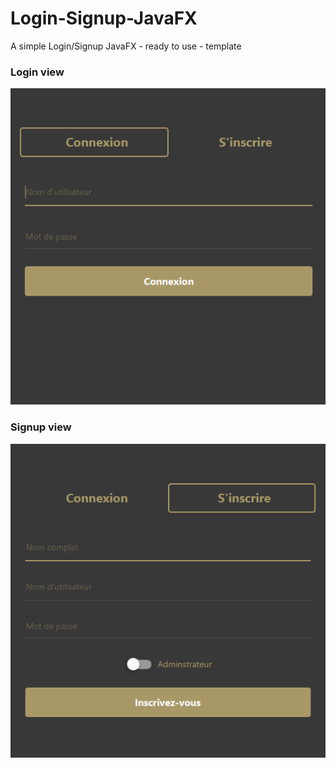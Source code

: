 # Login-Signup-JavaFX
A simple Login/Signup JavaFX - ready to use - template

### Login view
![](screenshots/login.png)

### Signup view
![](screenshots/signup.png)

